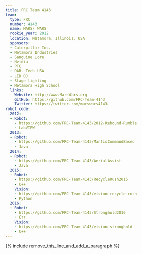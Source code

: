 ```yaml
---
title: FRC Team 4143
team:
  type: FRC
  number: 4143
  name: MARS/ WARS
  rookie_year: 2012
  location: Metamora, Illinois, USA
  sponsors:
  - Caterpillar Inc.
  - Metamora Industries
  - Sanguine Lore
  - Nvidia
  - PTC
  - DAR- Tech USA
  - LED DJ
  - Stage lighting
  - Metamora High School
  links:
    Website: http://www.MarsWars.org
    GitHub: https://github.com/FRC-Team-4143
    Twitter: https://twitter.com/marswars4143
robot_code:
  2012:
  - Robot:
    - https://github.com/FRC-Team-4143/2012-Rebound-Rumble
    - LabVIEW
  2013:
  - Robot:
    - https://github.com/FRC-Team-4143/MantisCommandBased
    - Java
  2014:
  - Robot:
    - https://github.com/FRC-Team-4143/AerialAssist
    - Java
  2015:
  - Robot:
    - https://github.com/FRC-Team-4143/RecycleRush2015
    - C++
    Vision:
    - https://github.com/FRC-Team-4143/vision-recycle-rush
    - Python
  2016:
  - Robot:
    - https://github.com/FRC-Team-4143/Stronghold2016
    - C++
    Vision:
    - https://github.com/FRC-Team-4143/vision-stronghold
    - C++
---
```


{% include remove_this_line_and_add_a_paragraph %}